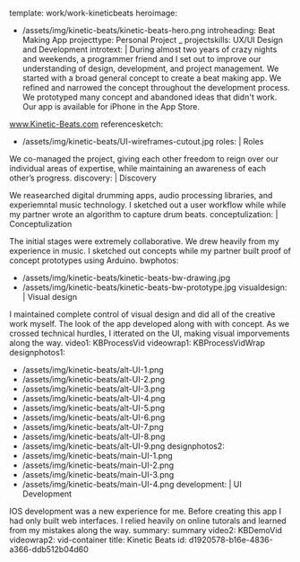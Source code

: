 template: work/work-kineticbeats
heroimage:
  - /assets/img/kinetic-beats/kinetic-beats-hero.png
introheading: Beat Making App
projecttype: Personal Project _
projectskills: UX/UI Design and Development
introtext: |
  During almost two years of crazy nights and weekends, a programmer friend and I set out to improve our understanding of design, development, and project management. We started with a broad general concept to create a beat making app. We refined and narrowed the concept throughout the development process. We prototyped many concept and abandoned ideas that didn't work. Our app is available for iPhone in the App Store.
  
  
  <a href="http://kinetic-beats.com" target="_blank">www.Kinetic-Beats.com</a>
referencesketch:
  - /assets/img/kinetic-beats/UI-wireframes-cutout.jpg
roles: |
  Roles
  
  We co-managed the project, giving each other freedom to reign over our individual areas of expertise, while maintaining an awareness of each other’s progress.
discovery: |
  Discovery
  
  We reasearched digital drumming apps, audio processing libraries, and experiemntal music technology. I sketched out a user workflow while while my partner wrote an algorithm to capture drum beats.
conceptulization: |
  Conceptulization
  
  The initial stages were extremely collaborative. We drew heavily from my experience in music. I sketched out concepts while my partner built proof of concept prototypes using Arduino.
bwphotos:
  - /assets/img/kinetic-beats/kinetic-beats-bw-drawing.jpg
  - /assets/img/kinetic-beats/kinetic-beats-bw-prototype.jpg
visualdesign: |
  Visual design
  
  I maintained complete control of visual design and did all of the creative work myself. The look of the app developed along with with concept. As we crossed technical hurdles, I itterated on the UI, making visual imporvements along the way.
video1: KBProcessVid
videowrap1: KBProcessVidWrap
designphotos1:
  - /assets/img/kinetic-beats/alt-UI-1.png
  - /assets/img/kinetic-beats/alt-UI-2.png
  - /assets/img/kinetic-beats/alt-UI-3.png
  - /assets/img/kinetic-beats/alt-UI-4.png
  - /assets/img/kinetic-beats/alt-UI-5.png
  - /assets/img/kinetic-beats/alt-UI-6.png
  - /assets/img/kinetic-beats/alt-UI-7.png
  - /assets/img/kinetic-beats/alt-UI-8.png
  - /assets/img/kinetic-beats/alt-UI-9.png
designphotos2:
  - /assets/img/kinetic-beats/main-UI-1.png
  - /assets/img/kinetic-beats/main-UI-2.png
  - /assets/img/kinetic-beats/main-UI-3.png
  - /assets/img/kinetic-beats/main-UI-4.png
development: |
  UI Development
  
  IOS development was a new experience for me. Before creating this app I had only built web interfaces. I relied heavily on online tutorals and learned from my mistakes along the way.
summary: summary
video2: KBDemoVid
videowrap2: vid-container
title: Kinetic Beats
id: d1920578-b16e-4836-a366-ddb512b04d60
